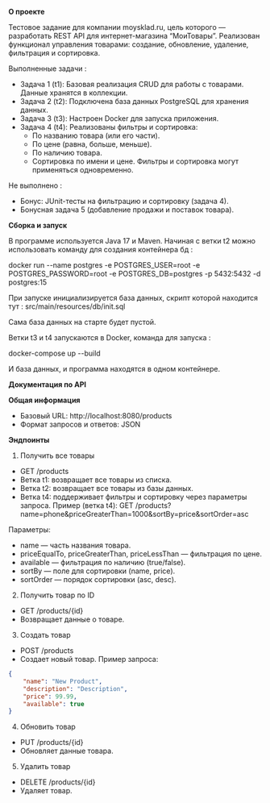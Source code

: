 **О проекте**

Тестовое задание для компании moysklad.ru, цель которого — разработать REST API для интернет-магазина “МоиТовары”. 
Реализован функционал управления товарами: создание, обновление, удаление, фильтрация и сортировка.

Выполненные задачи :

- Задача 1 (t1): Базовая реализация CRUD для работы с товарами. Данные хранятся в коллекции.
- Задача 2 (t2): Подключена база данных PostgreSQL для хранения данных.
- Задача 3 (t3): Настроен Docker для запуска приложения.
- Задача 4 (t4): Реализованы фильтры и сортировка:
   - По названию товара (или его части).
   - По цене (равна, больше, меньше).
   - По наличию товара.
   - Сортировка по имени и цене.
Фильтры и сортировка могут применяться одновременно.

Не выполнено :

- Бонус: JUnit-тесты на фильтрацию и сортировку (задача 4).
- Бонусная задача 5 (добавление продажи и поставок товара).

**Сборка и запуск**

В программе используется Java 17 и Maven.
Начиная с ветки t2 можно использовать команду для создания контейнера бд :

docker run --name postgres -e POSTGRES_USER=root -e POSTGRES_PASSWORD=root -e POSTGRES_DB=postgres -p 5432:5432 -d postgres:15

При запуске инициализируется база данных, скрипт которой находится тут : src/main/resources/db/init.sql

Сама база данных на старте будет пустой.

Ветки t3 и t4 запускаются в Docker, команда для запуска :

docker-compose up --build

И база данных, и программа находятся в одном контейнере.

**Документация по API**

**Общая информация**

- Базовый URL: http://localhost:8080/products
- Формат запросов и ответов: JSON

**Эндпоинты**

1. Получить все товары
- GET /products
- Ветка t1: возвращает все товары из списка.
- Ветка t2: возвращает все товары из базы данных.
- Ветка t4: поддерживает фильтры и сортировку через параметры запроса.
Пример (ветка t4):
 GET /products?name=phone&priceGreaterThan=1000&sortBy=price&sortOrder=asc

Параметры:
- name — часть названия товара.
- priceEqualTo, priceGreaterThan, priceLessThan — фильтрация по цене.
- available — фильтрация по наличию (true/false).
- sortBy — поле для сортировки (name, price).
- sortOrder — порядок сортировки (asc, desc).

2. Получить товар по ID
- GET /products/{id}
- Возвращает данные о товаре.
3. Создать товар
- POST /products
- Создает новый товар. Пример запроса: 
```json
{
    "name": "New Product",
    "description": "Description",
    "price": 99.99,
    "available": true
}
```

4. Обновить товар
- PUT /products/{id}
- Обновляет данные товара.
5. Удалить товар
- DELETE /products/{id}
- Удаляет товар.



